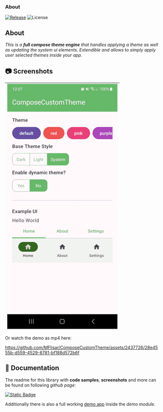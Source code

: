 ### About

[![Release](https://jitpack.io/v/MFlisar/ComposeCustomTheme.svg)](https://jitpack.io/#MFlisar/ComposeCustomTheme)
![License](https://img.shields.io/github/license/MFlisar/ComposeCustomTheme)

## About

<i>This is a **full compose theme engine** that handles applying a theme as well as updating the system ui elements. Extendible and allows to simply apply user selected themes inside your app.</i>

## :camera: Screenshots

| ![Demo](screenshots/demo.gif?raw=true "Demo") |
| :-: |

Or watch the demo as mp4 here:

https://github.com/MFlisar/ComposeCustomTheme/assets/2437726/28e4555b-d559-4529-8781-bf188d572b6f

## :book: Documentation

The readme for this library with **code samples**, **screenshots** and more can be found on following *github page*:

[![Static Badge](https://img.shields.io/badge/Open%20Documentation-lightgreen?style=for-the-badge&logo=github&logoColor=black)](https://mflisar.github.io/github-docs/libraries/composecustomtheme/)

Additionally there is also a full working [demo app](demo) inside the *demo module*.
